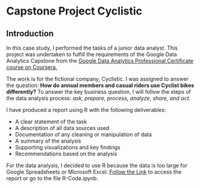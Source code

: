 # Capstone Project Cyclistic


## Introduction 

In this case study, I performed the tasks of a junior data analyst. This project was undertaken to fulfill the requirements of the Google Data Analytics Capstone from the [Google Data Analytics Professional Certificate course on Coursera.](https://www.coursera.org/professional-certificates/google-data-analytics?)

The work is for the fictional company, Cyclistic. I was assigned to answer the question: **How do annual members and casual riders use Cyclist bikes differently?**
To answer the key business question, I will follow the steps of the data analysis process: *ask, prepare, process, analyze, share, and act.*

I have produced a report using R with the following deliverables:
- A clear statement of the task
- A description of all data sources used
- Documentation of any cleaning or manipulation of data
- A summary of the analysis
- Supporting visualizations and key findings
- Recommendations based on the analysis
  
For the data analysis, I decided to use R because the data is too large for Google Spreadsheets or Microsoft Excel.
[Follow the Link](#) to access the report or go to the file R-Code.ipynb.



